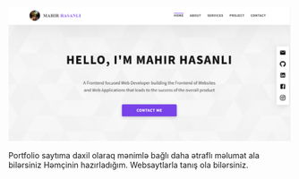 <img src="./src/image/img.png" alt="image-website">

<p>Portfolio saytıma daxil olaraq mənimlə bağlı daha ətraflı məlumat ala bilərsiniz Həmçinin hazırladığım. Websaytlarla tanış ola bilərsiniz.</h2>
